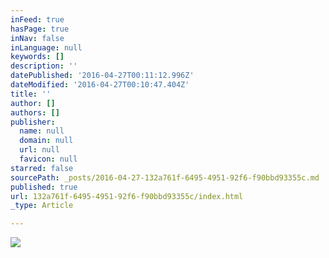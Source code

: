 ```yaml
---
inFeed: true
hasPage: true
inNav: false
inLanguage: null
keywords: []
description: ''
datePublished: '2016-04-27T00:11:12.996Z'
dateModified: '2016-04-27T00:10:47.404Z'
title: ''
author: []
authors: []
publisher:
  name: null
  domain: null
  url: null
  favicon: null
starred: false
sourcePath: _posts/2016-04-27-132a761f-6495-4951-92f6-f90bbd93355c.md
published: true
url: 132a761f-6495-4951-92f6-f90bbd93355c/index.html
_type: Article

---
```

![](https://the-grid-user-content.s3-us-west-2.amazonaws.com/8a98e54f-256e-496b-89b0-732358bda0c0.png)